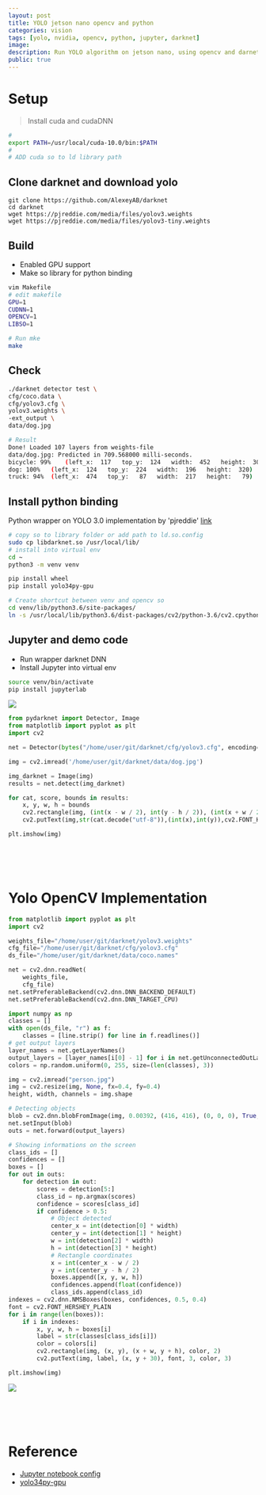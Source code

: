 ```yaml
---
layout: post
title: YOLO jetson nano opencv and python
categories: vision
tags: [yolo, nvidia, opencv, python, jupyter, darknet]
image: 
description: Run YOLO algorithm on jetson nano, using opencv and darnet DNN with python binding
public: true
---
```


# Setup
> Install cuda and cudaDNN


```bash
# 
export PATH=/usr/local/cuda-10.0/bin:$PATH
#
# ADD cuda so to ld library path
```

## Clone darknet and download yolo
```
git clone https://github.com/AlexeyAB/darknet
cd darknet
wget https://pjreddie.com/media/files/yolov3.weights
wget https://pjreddie.com/media/files/yolov3-tiny.weights
```

## Build
- Enabled GPU support
- Make so library for python binding

```bash
vim Makefile
# edit makefile
GPU=1
CUDNN=1
OPENCV=1
LIBSO=1

# Run mke
make
```

## Check
```bash
./darknet detector test \
cfg/coco.data \
cfg/yolov3.cfg \
yolov3.weights \
-ext_output \
data/dog.jpg

# Result
Done! Loaded 107 layers from weights-file 
data/dog.jpg: Predicted in 709.568000 milli-seconds.
bicycle: 99%	(left_x:  117   top_y:  124   width:  452   height:  309)
dog: 100%	(left_x:  124   top_y:  224   width:  196   height:  320)
truck: 94%	(left_x:  474   top_y:   87   width:  217   height:   79)
```

## Install python binding
Python wrapper on YOLO 3.0 implementation by 'pjreddie' [link](https://pypi.org/project/yolo34py-gpu/)


```bash
# copy so to library folder or add path to ld.so.config
sudo cp libdarknet.so /usr/local/lib/
# install into virtual env
cd ~
python3 -m venv venv

pip install wheel
pip install yolo34py-gpu

# Create shortcut between venv and opencv so
cd venv/lib/python3.6/site-packages/
ln -s /usr/local/lib/python3.6/dist-packages/cv2/python-3.6/cv2.cpython-36m-aarch64-linux-gnu.so cv2.so

```

## Jupyter and demo code
- Run wrapper darknet DNN
- Install Jupyter into virtual env

```bash
source venv/bin/activate
pip install jupyterlab
```

![](/images/2020-05-31-07-30-00.png)

```python
from pydarknet import Detector, Image
from matplotlib import pyplot as plt
import cv2

net = Detector(bytes("/home/user/git/darknet/cfg/yolov3.cfg", encoding="utf-8"), bytes("/home/user/git/darknet/yolov3.weights", encoding="utf-8"), 0, bytes("/home/user/git/darknet/cfg/coco.data",encoding="utf-8"))

img = cv2.imread('/home/user/git/darknet/data/dog.jpg')

img_darknet = Image(img)
results = net.detect(img_darknet)

for cat, score, bounds in results:
    x, y, w, h = bounds
    cv2.rectangle(img, (int(x - w / 2), int(y - h / 2)), (int(x + w / 2), int(y + h / 2)), (255, 0, 0), thickness=2)
    cv2.putText(img,str(cat.decode("utf-8")),(int(x),int(y)),cv2.FONT_HERSHEY_COMPLEX,1,(255,255,0))

plt.imshow(img)
```

&nbsp;  
&nbsp;  
&nbsp;  
# Yolo OpenCV Implementation
```python
from matplotlib import pyplot as plt
import cv2

weights_file="/home/user/git/darknet/yolov3.weights"
cfg_file="/home/user/git/darknet/cfg/yolov3.cfg"
ds_file="/home/user/git/darknet/data/coco.names"

net = cv2.dnn.readNet(
    weights_file, 
    cfg_file)
net.setPreferableBackend(cv2.dnn.DNN_BACKEND_DEFAULT)
net.setPreferableBackend(cv2.dnn.DNN_TARGET_CPU)

import numpy as np
classes = []
with open(ds_file, "r") as f:
    classes = [line.strip() for line in f.readlines()]
# get output layers
layer_names = net.getLayerNames()
output_layers = [layer_names[i[0] - 1] for i in net.getUnconnectedOutLayers()]
colors = np.random.uniform(0, 255, size=(len(classes), 3))

img = cv2.imread("person.jpg")
img = cv2.resize(img, None, fx=0.4, fy=0.4)
height, width, channels = img.shape

# Detecting objects
blob = cv2.dnn.blobFromImage(img, 0.00392, (416, 416), (0, 0, 0), True, crop=False)
net.setInput(blob)
outs = net.forward(output_layers)

# Showing informations on the screen
class_ids = []
confidences = []
boxes = []
for out in outs:
    for detection in out:
        scores = detection[5:]
        class_id = np.argmax(scores)
        confidence = scores[class_id]
        if confidence > 0.5:
            # Object detected
            center_x = int(detection[0] * width)
            center_y = int(detection[1] * height)
            w = int(detection[2] * width)
            h = int(detection[3] * height)
            # Rectangle coordinates
            x = int(center_x - w / 2)
            y = int(center_y - h / 2)
            boxes.append([x, y, w, h])
            confidences.append(float(confidence))
            class_ids.append(class_id)
indexes = cv2.dnn.NMSBoxes(boxes, confidences, 0.5, 0.4)
font = cv2.FONT_HERSHEY_PLAIN
for i in range(len(boxes)):
    if i in indexes:
        x, y, w, h = boxes[i]
        label = str(classes[class_ids[i]])
        color = colors[i]
        cv2.rectangle(img, (x, y), (x + w, y + h), color, 2)
        cv2.putText(img, label, (x, y + 30), font, 3, color, 3)

plt.imshow(img)
```


![](/images/2020-05-31-07-35-16.png)


&nbsp;  
&nbsp;  
&nbsp;  
# Reference
- [Jupyter notebook config](https://jupyter-notebook.readthedocs.io/en/stable/public_server.html)
- [yolo34py-gpu](https://pypi.org/project/yolo34py-gpu/)